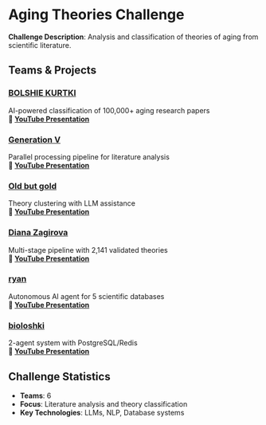 # Aging Theories Challenge

**Challenge Description**: Analysis and classification of theories of aging from scientific literature.

## Teams & Projects

### [BOLSHIE KURTKI](https://github.com/Ggalikk/Aging_hackathon-)
AI-powered classification of 100,000+ aging research papers  
**🎥 [YouTube Presentation](https://www.youtube.com/watch?v=ozDWEzQwEDQ)**

### [Generation V](https://github.com/pagoston0207/aging_theories)
Parallel processing pipeline for literature analysis  
**🎥 [YouTube Presentation](https://www.youtube.com/watch?v=SoQRdXowW0o)**

### [Old but gold](https://github.com/Dashhha20Voyt/aging-theory-universe)
Theory clustering with LLM assistance  
**🎥 [YouTube Presentation](https://www.youtube.com/watch?v=rZxSwYeTT6A)**

### [Diana Zagirova](https://github.com/DianaZagirova/Ctrl-Old-Delete)
Multi-stage pipeline with 2,141 validated theories  
**🎥 [YouTube Presentation](https://www.youtube.com/watch?v=EDDDmNHG7s0)**

### [ryan](https://github.com/ryanDing26/Hackaging-team-Ryan)
Autonomous AI agent for 5 scientific databases  
**🎥 [YouTube Presentation](https://www.youtube.com/watch?v=o8LjnO-Jbqc)**

### [bioloshki](https://github.com/blackbalancef/aging-theories/tree/ai-classification)
2-agent system with PostgreSQL/Redis  
**🎥 [YouTube Presentation](https://www.youtube.com/watch?v=ZGDao1dk9S8)**

## Challenge Statistics
- **Teams**: 6
- **Focus**: Literature analysis and theory classification
- **Key Technologies**: LLMs, NLP, Database systems
